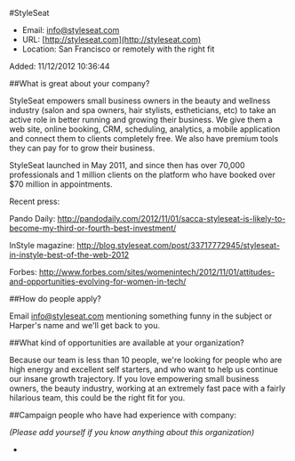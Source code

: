 
#StyleSeat

* Email: [info@styleseat.com](mailto:info@styleseat.com)
* URL: [http://styleseat.com](http://styleseat.com)
* Location: San Francisco or remotely with the right fit

Added: 11/12/2012 10:36:44

##What is great about your company?

StyleSeat empowers small business owners in the beauty and wellness industry (salon and spa owners, hair stylists, estheticians, etc) to take an active role in better running and growing their business. We give them a web site, online booking, CRM, scheduling, analytics, a mobile application and connect them to clients completely free. We also have premium tools they can pay for to grow their business.



StyleSeat launched in May 2011, and since then has over 70,000 professionals and 1 million clients on the platform who have booked over $70 million in appointments.



Recent press: 

Pando Daily: http://pandodaily.com/2012/11/01/sacca-styleseat-is-likely-to-become-my-third-or-fourth-best-investment/



InStyle magazine: http://blog.styleseat.com/post/33717772945/styleseat-in-instyle-best-of-the-web-2012



Forbes: http://www.forbes.com/sites/womenintech/2012/11/01/attitudes-and-opportunities-evolving-for-women-in-tech/

##How do people apply?

Email info@styleseat.com mentioning something funny in the subject or Harper's name and we'll get back to you.

##What kind of opportunities are available at your organization?

Because our team is less than 10 people, we're looking for people who are high energy and excellent self starters, and who want to help us continue our insane growth trajectory. If you love empowering small business owners, the beauty industry, working at an extremely fast pace with a fairly hilarious team, this could be the right fit for you. 

##Campaign people who have had experience with company:

*(Please add yourself if you know anything about this organization)*

* 


    